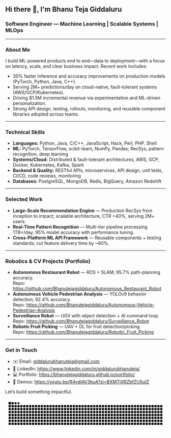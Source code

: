 ## Hi there 👋, I'm Bhanu Teja Giddaluru

### Software Engineer — Machine Learning | Scalable Systems | MLOps

---

### About Me
I build ML-powered products end to end—data to deployment—with a focus on latency, scale, and clear business impact. Recent work includes:
- 30% faster inference and accuracy improvements on production models (PyTorch, Python, Java, C++).
- Serving 2M+ predictions/day on cloud-native, fault-tolerant systems (AWS/GCP/Kubernetes).
- Driving $1.5M incremental revenue via experimentation and ML-driven personalization.
- Strong API design, testing, rollouts, monitoring, and reusable component libraries adopted across teams.

---

### Technical Skills
- **Languages:** Python, Java, C/C++, JavaScript, Hack, Perl, PHP, Shell
- **ML:** PyTorch, TensorFlow, scikit-learn, NumPy, Pandas; RecSys, pattern recognition, deep learning
- **Systems/Cloud:** Distributed & fault-tolerant architectures, AWS, GCP, Docker, Kubernetes, Kafka, Spark
- **Backend & Quality:** RESTful APIs, microservices, API design, unit tests, CI/CD, code reviews, monitoring
- **Databases:** PostgreSQL, MongoDB, Redis, BigQuery, Amazon Redshift

---

### Selected Work
- **Large-Scale Recommendation Engine** — Production RecSys from inception to impact; scalable architecture, CTR +40%, serving 2M+ users.
- **Real-Time Pattern Recognition** — Multi-tier pipeline processing 1TB+/day; 95% model accuracy with performance tuning.
- **Cross-Platform ML API Framework** — Reusable components + testing standards; cut feature delivery time by ~60%.

---

### Robotics & CV Projects (Portfolio)
- **Autonomous Restaurant Robot** — ROS + SLAM; 95.7% path-planning accuracy.  
  Repo: https://github.com/Bhanutejagiddaluru/Autonomous_Restaurant_Robot
- **Autonomous Vehicle Pedestrian Analysis** — YOLOv9 behavior detection; 92.4% accuracy.  
  Repo: https://github.com/Bhanutejagiddaluru/Autonomous-Vehicle-Pedestrian-Analysis
- **Surveillance Robot** — UGV with object detection + AI command loop.  
  Repo: https://github.com/Bhanutejagiddaluru/Surveillance_Robot
- **Robotic Fruit Picking** — UAV + DL for fruit detection/picking.  
  Repo: https://github.com/Bhanutejagiddaluru/Robotic_Fruit_Picking

---

### Get in Touch
- ✉️ Email: giddalurubhanuteja@gmail.com  
- 👥 LinkedIn: https://www.linkedin.com/in/giddalurubhanuteja/  
- 💻 Portfolio: https://bhanutejagiddaluru.github.io/portfolio/  
- 🎥 Demos: https://youtu.be/R4vdIAV3kuA?si=BXMTjXRZbfZU5uIZ

Let’s build something impactful.

<picture>
  <source media="(prefers-color-scheme: dark)" srcset="https://raw.githubusercontent.com/Bhanutejagiddaluru/Bhanutejagiddaluru/output/github-snake-dark.svg" />
  <source media="(prefers-color-scheme: light)" srcset="https://raw.githubusercontent.com/Bhanutejagiddaluru/Bhanutejagiddaluru/output/github-snake.svg" />
  <img alt="github-snake" src="https://raw.githubusercontent.com/Bhanutejagiddaluru/Bhanutejagiddaluru/output/github-snake.svg" />
</picture>
